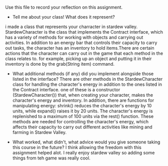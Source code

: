 Use this file to record your reflection on this assignment.

- Tell me about your class! What does it represent?

i made a class that represents your charracter in stardew valley. StardewCharacter is the class that implements the Contract interface, which has a variety of methods for working with objects and carrying out activities. In addition to an energy bar that controls their capacity to carry out tasks, the character has an inventory to hold items.There are certain actions that the character can carry out in the game that each method in the class relates to. for example, picking up an object and putting it in their inventory is done by the grab(String item) command.

- What additional methods (if any) did you implement alongside those listed in the interface?
There are other methods in the StardewCharacter class for handling the character's energy in addition to the ones listed in the Contract interface. one of these is a constructor (StardewCharacter()) that, when creating your character, makes the character's energy and inventory. In addition, there are functions for manipulating energy: shrink() reduces the character's energy by 10 units, while expand() raises it by 20 units. The character's energy is replenished to a maximum of 100 units via the rest() function. These methods are needed for controlling the character's energy, which affects their capacity to carry out different activities like mining and farming in Stardew Valley. 

- What worked, what didn't, what advice would you give someone taking this course in the future?
I think allowing the freedom with this assignment helped alot. I really enjoy stardew valley so adding some things from teh game was really cool. 